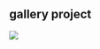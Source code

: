 <h2>gallery project</h2>

<img src="C:\Users\admin\OneDrive\Desktop\exam today\Screenshot 2024-12-17 105357.png">
